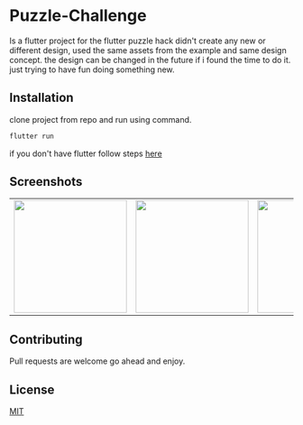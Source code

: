 # Puzzle-Challenge
Is a flutter project for the flutter puzzle hack didn't create any new or different design, used the same assets from the example and same design concept. the design can be changed in the future if i found the time to do it. just trying to have fun doing something new.


## Installation

clone project from repo and run using command.

```bash
flutter run
```

if you don't have flutter follow steps [here](https://flutter.dev/docs/get-started/install)


## Screenshots
<table>

<tr>
    <td> <img src="https://user-images.githubusercontent.com/24971915/161253986-6b6c905c-b40c-48f2-9046-62e83d466c6e.png" width="200" /></td>
    <td><img src="https://user-images.githubusercontent.com/24971915/161254000-8ccfd0a8-eb36-43b8-8aed-722b497111ce.png" width="200" /></td>
    <td> <img src="https://user-images.githubusercontent.com/24971915/161254232-e33d4ba9-8bd9-4168-84f9-a8953abe80f5.png" width="200" /></td>
    <td> <img src="https://user-images.githubusercontent.com/24971915/161254004-93ed01ce-22d4-47ac-a8f1-47dca7f0e845.png" width="200" /></td>
    </tr>




</table>

## Contributing
Pull requests are welcome go ahead and enjoy.


## License
[MIT](https://choosealicense.com/licenses/mit/)